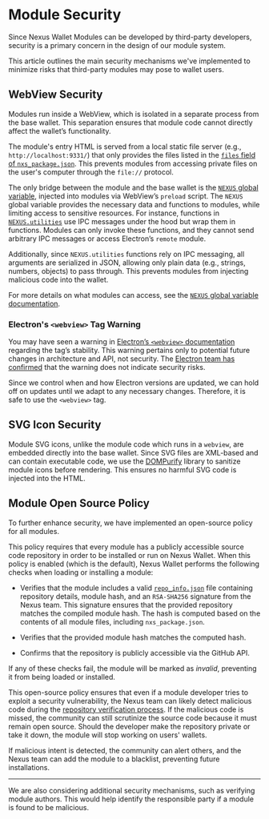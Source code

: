 # Module Security

Since Nexus Wallet Modules can be developed by third-party developers, security is a primary concern in the design of our module system.

This article outlines the main security mechanisms we've implemented to minimize risks that third-party modules may pose to wallet users.

## WebView Security

Modules run inside a WebView, which is isolated in a separate process from the base wallet. This separation ensures that module code cannot directly affect the wallet’s functionality.

The module's entry HTML is served from a local static file server (e.g., `http://localhost:9331/`) that only provides the files listed in the [`files` field of `nxs_package.json`](./nxs_package.json.md#files). This prevents modules from accessing private files on the user's computer through the `file://` protocol.

The only bridge between the module and the base wallet is the [`NEXUS` global variable](./nexus-global-variable.md), injected into modules via WebView’s `preload` script. The `NEXUS` global variable provides the necessary data and functions to modules, while limiting access to sensitive resources. For instance, functions in [`NEXUS.utilities`](./nexus-global-variable.md#utilities) use IPC messages under the hood but wrap them in functions. Modules can only invoke these functions, and they cannot send arbitrary IPC messages or access Electron’s `remote` module.

Additionally, since `NEXUS.utilities` functions rely on IPC messaging, all arguments are serialized in JSON, allowing only plain data (e.g., strings, numbers, objects) to pass through. This prevents modules from injecting malicious code into the wallet.

For more details on what modules can access, see the [`NEXUS` global variable documentation](./nexus-global-variable.md).

### Electron's `<webview>` Tag Warning

You may have seen a warning in [Electron’s `<webview>` documentation](https://electronjs.org/docs/api/webview-tag) regarding the tag’s stability. This warning pertains only to potential future changes in architecture and API, not security. The [Electron team has confirmed](https://github.com/electron/electron/issues/18187) that the warning does not indicate security risks.

Since we control when and how Electron versions are updated, we can hold off on updates until we adapt to any necessary changes. Therefore, it is safe to use the `<webview>` tag.

## SVG Icon Security

Module SVG icons, unlike the module code which runs in a `webview`, are embedded directly into the base wallet. Since SVG files are XML-based and can contain executable code, we use the [DOMPurify](https://github.com/cure53/DOMPurify) library to sanitize module icons before rendering. This ensures no harmful SVG code is injected into the HTML.

## Module Open Source Policy

To further enhance security, we have implemented an open-source policy for all modules.

This policy requires that every module has a publicly accessible source code repository in order to be installed or run on Nexus Wallet. When this policy is enabled (which is the default), Nexus Wallet performs the following checks when loading or installing a module:

- Verifies that the module includes a valid [`repo_info.json`](./repo_info.json.md) file containing repository details, module hash, and an `RSA-SHA256` signature from the Nexus team. This signature ensures that the provided repository matches the compiled module hash. The hash is computed based on the contents of all module files, including `nxs_package.json`.

- Verifies that the provided module hash matches the computed hash.

- Confirms that the repository is publicly accessible via the GitHub API.

If any of these checks fail, the module will be marked as _invalid_, preventing it from being loaded or installed.

This open-source policy ensures that even if a module developer tries to exploit a security vulnerability, the Nexus team can likely detect malicious code during the [repository verification process](./repo-verification-process.md). If the malicious code is missed, the community can still scrutinize the source code because it must remain open source. Should the developer make the repository private or take it down, the module will stop working on users' wallets.

If malicious intent is detected, the community can alert others, and the Nexus team can add the module to a blacklist, preventing future installations.

---

We are also considering additional security mechanisms, such as verifying module authors. This would help identify the responsible party if a module is found to be malicious.
